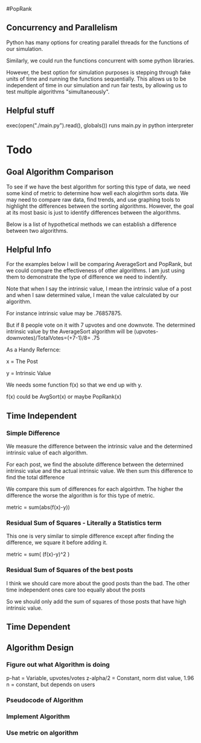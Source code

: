 #PopRank


## Concurrency and Parallelism

Python has many options for creating parallel threads for the functions of our simulation.

Similarly, we could run the functions concurrent with some python libraries.

However, the best option for simulation purposes is stepping through fake units of time and running the functions sequentially. This allows us to be independent of time in our simulation and run fair tests, by allowing us to test multiple algorithms "simultaneously".

## Helpful stuff

exec(open("./main.py").read(), globals()) runs main.py in python interpreter

# Todo

## Goal Algorithm Comparison

To see if we have the best algorithm for sorting this type of data, we need some kind of metric to determine how well each alogirthm sorts data. 
We may need to compare raw data, find trends, and use graphing tools to highlight the differences between the sorting algorithms.
However, the goal at its most basic is just to identify differences between the algorithms.

Below is a list of hypothetical methods we can establish a difference between two algorithms.


## Helpful Info

For the examples below I will be comparing AverageSort and PopRank, but we could compare the effectiveness of other algorithms.
I am just using them to demonstrate the type of difference we need to indentify.

Note that when I say the intrinsic value, I mean the intrinsic value of a post and when I saw determined value, I mean the value calculated by our algorithm.

For instance intrinsic value may be .76857875.

But if 8 people vote on it with 7 upvotes and one downvote. The determined intrinsic value by the AverageSort algorithm will be  (upvotes-downvotes)/TotalVotes=(+7-1)/8= .75

As a Handy Refernce:

x = The Post

y = Intrinsic Value

We needs some function f(x) so that we end up with y.

f(x) could be AvgSort(x) or maybe PopRank(x)

## Time Independent

### Simple Difference 

We measure the difference between the intrinsic value and the determined intrinsic value of each algorithm.

For each post, we find the absolute difference between the determined intrinsic value and the actual intrinsic value.
We then sum this difference to find the total difference

We compare this sum of differences for each algoirthm.
The higher the difference the worse the algorithm is for this type of metric.

metric = sum(abs(f(x)-y))

### Residual Sum of Squares - Literally a Statistics term

This one is very similar to simple difference except after finding the difference, we square it before adding it.

metric = sum( (f(x)-y)^2 )

### Residual Sum of Squares of the best posts

I think we should care more about the good posts than the bad.
The other time independent ones care too equally about the posts

So we should only add the sum of squares of those posts that have high intrinsic value.

## Time Dependent


## Algorithm Design

### Figure out what Algorithm is doing

p-hat = Variable, upvotes/votes
z-alpha/2 = Constant, norm dist value, 1.96
n = constant, but depends on users



### Pseudocode of Algorithm



### Implement Algorithm

### Use metric on algorithm




